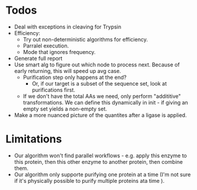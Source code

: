 # Todos

- Deal with exceptions in cleaving for Trypsin
- Efficiency: 
	- Try out non-deterministic algorithms for efficiency.
	- Parralel execution.
	- Mode that ignores frequency.
- Generate full report
- Use smart alg to figure out which node to process next. Because of early returning, this will speed up avg case.
	- Purification step only happens at the end?
		- Or, if our target is a subset of the sequence set, look at 
		purifications first.
	- If we don't have the total AAs we need, only perform "addititive" 
	transformations. We can define this dynamically in init - if giving an 
	empty set yields a non-empty set.
- Make a more nuanced picture of the quantites after a ligase is applied.

# Limitations

- Our algorithm won't find parallel workflows - e.g. apply this enzyme to this protein, then this other enzyme to another protein, then combine them.
- Our algorithm only supporte purifying one protein at a time (I'm not sure if it's physically possible to purify multiple proteins ata time ).